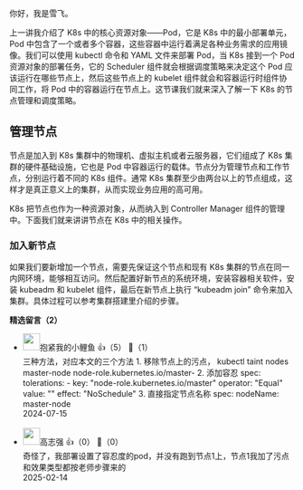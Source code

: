 你好，我是雪飞。

上一讲我介绍了 K8s 中的核心资源对象——Pod，它是 K8s 中的最小部署单元，Pod 中包含了一个或者多个容器，这些容器中运行着满足各种业务需求的应用镜像。我们可以使用 kubectl 命令和 YAML 文件来部署 Pod，当 K8s 接到一个 Pod 资源对象的部署任务，它的 Scheduler 组件就会根据调度策略来决定这个 Pod 应该运行在哪些节点上，然后这些节点上的 kubelet 组件就会和容器运行时组件协同工作，将 Pod 中的容器运行在节点上。这节课我们就来深入了解一下 K8s 的节点管理和调度策略。

## 管理节点

节点是加入到 K8s 集群中的物理机、虚拟主机或者云服务器，它们组成了 K8s 集群的硬件基础设施，它也是 Pod 中容器运行的载体。节点分为管理节点和工作节点，分别运行着不同的 K8s 组件。通常 K8s 集群至少由两台以上的节点组成，这样才是真正意义上的集群，从而实现业务应用的高可用。

K8s 把节点也作为一种资源对象，从而纳入到 Controller Manager 组件的管理中。下面我们就来讲讲节点在 K8s 中的相关操作。

### 加入新节点

如果我们要新增加一个节点，需要先保证这个节点和现有 K8s 集群的节点在同一内网环境，能够相互访问。然后配置好新节点的系统环境，安装容器相关软件，安装 kubeadm 和 kubelet 组件，最后在新节点上执行 “kubeadm join” 命令来加入集群。具体过程可以参考集群搭建里介绍的步骤。
<div><strong>精选留言（2）</strong></div><ul>
<li><img src="https://static001.geekbang.org/account/avatar/00/0f/7b/4b/95812b15.jpg" width="30px"><span>抱紧我的小鲤鱼</span> 👍（5） 💬（1）<div>三种方法，对应本文的三个方法
1. 移除节点上的污点，
   kubectl taint nodes master-node node-role.kubernetes.io&#47;master-
2. 添加容忍
spec:
     tolerations:
     - key: &quot;node-role.kubernetes.io&#47;master&quot;
       operator: &quot;Equal&quot;
       value: &quot;&quot;
       effect: &quot;NoSchedule&quot;
3. 直接指定节点名称
 spec:
     nodeName: master-node
   </div>2024-07-15</li><br/><li><img src="https://static001.geekbang.org/account/avatar/00/13/7a/93/c9302518.jpg" width="30px"><span>高志强</span> 👍（0） 💬（0）<div>奇怪了，我部署设置了容忍度的pod，并没有跑到节点1上，节点1我加了污点和效果类型都按老师步骤来的</div>2025-02-14</li><br/>
</ul>